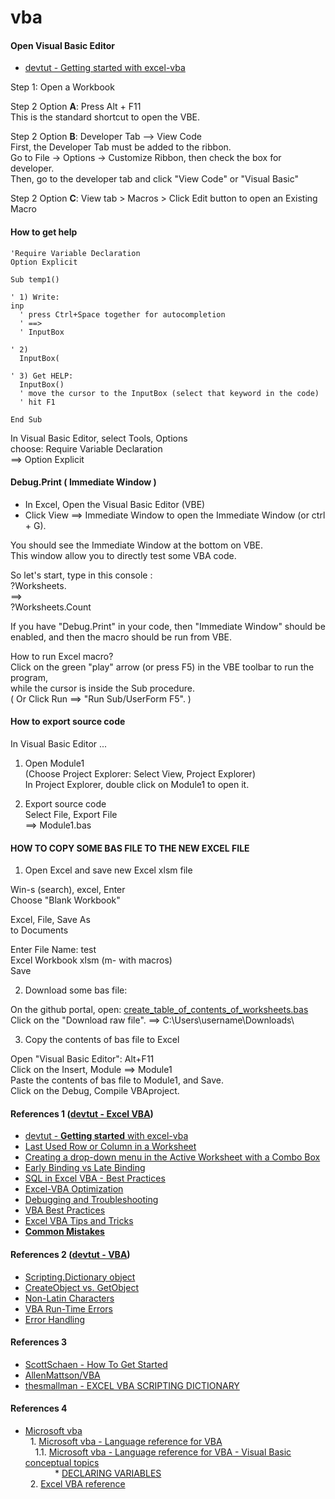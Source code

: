 # vba

#### Open Visual Basic Editor

* [devtut - Getting started with excel-vba](https://devtut.github.io/excelvba/getting-started-with-excel-vba.html)

Step 1: Open a Workbook

Step 2 Option **A**: Press Alt + F11 <br>
This is the standard shortcut to open the VBE.

Step 2 Option **B**: Developer Tab --> View Code <br>
First, the Developer Tab must be added to the ribbon. <br>
Go to File -> Options -> Customize Ribbon, then check the box for developer. <br>
Then, go to the developer tab and click "View Code" or "Visual Basic"

Step 2 Option **C**: View tab > Macros > Click Edit button to open an Existing Macro


#### How to get help

``` vba
'Require Variable Declaration
Option Explicit

Sub temp1()

' 1) Write:
inp
  ' press Ctrl+Space together for autocompletion
  ' ==>
  ' InputBox

' 2)
  InputBox(

' 3) Get HELP:
  InputBox()
  ' move the cursor to the InputBox (select that keyword in the code)
  ' hit F1

End Sub
```

In Visual Basic Editor, select Tools, Options<br>
choose: Require Variable Declaration<br>
==>
Option Explicit


#### Debug.Print ( Immediate Window )

* In Excel, Open the Visual Basic Editor (VBE)<br>
* Click View ==> Immediate Window to open the Immediate Window (or ctrl + G).

You should see the Immediate Window at the bottom on VBE.<br>
This window allow you to directly test some VBA code.

So let's start, type in this console :<br>
?Worksheets.<br>
==><br>
?Worksheets.Count

If you have "Debug.Print" in your code, then "Immediate Window" should be enabled, and then the macro should be run from VBE.

How to run Excel macro?<br>
Click on the green "play" arrow (or press F5) in the VBE toolbar to run the program,<br>
while the cursor is inside the Sub procedure.<br>
( Or Click Run ==> "Run Sub/UserForm F5". )


#### How to export source code

In Visual Basic Editor ...

1) Open Module1<br>
(Choose Project Explorer: Select View, Project Explorer)<br>
In Project Explorer, double click on Module1 to open it.

2) Export source code<br>
Select File, Export File<br>
==> Module1.bas


#### HOW TO COPY SOME BAS FILE TO THE NEW EXCEL FILE

1. Open Excel and save new Excel xlsm file

Win-s (search), excel, Enter<br>
Choose "Blank Workbook"

Excel, File, Save As<br>
to Documents

Enter File Name:  test<br>
Excel Workbook xlsm (m- with macros)<br>
Save

2. Download some bas file:

On the github portal, open:
[create_table_of_contents_of_worksheets.bas](https://github.com/mlabrkic/vba/blob/main/macros/create_table_of_contents_of_worksheets.bas)<br>
Click on the "Download raw file". ==> C:\Users\username\Downloads\

3. Copy the contents of bas file to Excel

Open "Visual Basic Editor":  Alt+F11<br>
Click on the Insert,  Module  ==>  Module1<br>
Paste the contents of bas file to Module1, and Save.<br>
Click on the Debug,  Compile  VBAproject.




#### References 1 ([devtut - Excel VBA](https://devtut.github.io/excelvba/))

* [devtut - **Getting started** with excel-vba](https://devtut.github.io/excelvba/getting-started-with-excel-vba.html)
* [Last Used Row or Column in a Worksheet](https://devtut.github.io/excelvba/methods-for-finding-the-last-used-row-or-column-in-a-worksheet.html)
* [Creating a drop-down menu in the Active Worksheet with a Combo Box](https://devtut.github.io/excelvba/creating-a-drop-down-menu-in-the-active-worksheet-with-a-combo-box.html)
* [Early Binding vs Late Binding](https://devtut.github.io/excelvba/binding.html)
* [SQL in Excel VBA - Best Practices](https://devtut.github.io/excelvba/sql-in-excel-vba-best-practices.html)
* [Excel-VBA Optimization](https://devtut.github.io/excelvba/excel-vba-optimization.html)
* [Debugging and Troubleshooting](https://devtut.github.io/excelvba/debugging-and-troubleshooting.html)
* [VBA Best Practices](https://devtut.github.io/excelvba/vba-best-practices.html)
* [Excel VBA Tips and Tricks](https://devtut.github.io/excelvba/excel-vba-tips-and-tricks.html)
* [**Common Mistakes**](https://devtut.github.io/excelvba/common-mistakes.html)


#### References 2 ([devtut - VBA](https://devtut.github.io/vba/))

* [Scripting.Dictionary object](https://devtut.github.io/vba/scripting-dictionary-object.html)
* [CreateObject vs. GetObject](https://devtut.github.io/vba/createobject-vs-getobject.html)
* [Non-Latin Characters](https://devtut.github.io/vba/non-latin-characters.html)
* [VBA Run-Time Errors](https://devtut.github.io/vba/vba-run-time-errors.html)
* [Error Handling](https://devtut.github.io/vba/error-handling.html)


#### References 3

* [ScottSchaen - How To Get Started](https://github.com/ScottSchaen/excel-vba-macros#how-to-get-started)
* [AllenMattson/VBA](https://github.com/AllenMattson/VBA)
* [thesmallman - EXCEL VBA SCRIPTING DICTIONARY](https://www.thesmallman.com/blog/2020/4/24/excel-vba-scripting-dictionary)


#### References 4

* [Microsoft vba](https://learn.microsoft.com/en-us/office/vba/api/overview/) <br>
&nbsp;&nbsp;1. [Microsoft vba - Language reference for VBA](https://learn.microsoft.com/en-us/office/vba/api/overview/language-reference) <br>
&nbsp;&nbsp;&nbsp;&nbsp;1.1. [Microsoft vba - Language reference for VBA - Visual Basic conceptual topics](https://learn.microsoft.com/en-us/office/vba/language/reference/user-interface-help/visual-basic-conceptual-topics) <br>
&nbsp;&nbsp;&nbsp;&nbsp;&nbsp;&nbsp;&nbsp;&nbsp;&nbsp;&nbsp;&nbsp;&nbsp;* [DECLARING VARIABLES](https://learn.microsoft.com/en-us/office/vba/language/concepts/getting-started/declaring-variables) <br>
&nbsp;&nbsp;2. [Excel VBA reference](https://learn.microsoft.com/en-us/office/vba/api/overview/excel) <br>


